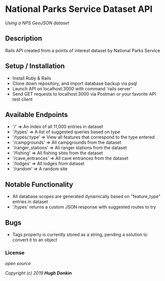 # National Parks Service Dataset API

_Using a NPS GeoJSON dataset_

## Description
Rails API created from a points of interest dataset by National Parks Service

## Setup / Installation
* Install Ruby & Rails
* Clone down repository, and import database backup via psql
* Launch API on localhost:3000 with command 'rails server'
* Send GET requests to localhost:3000 via Postman or your favorite API test client

## Available Endpoints
* '/' => An index of all 11,000 entries in dataset
* '/types' => A list of suggested queries based on type
* '/types/:type' => View all features that correspond to the type entered
*  '/campgrounds' => All campgrounds from the dataset
*  '/ranger_stations' => All ranger stations from the dataset
*  '/fishing' => All fishing sites from the dataset
*  '/cave_entrances' => All cave entrances from the dataset
*  '/lodges' => All lodges from dataset
*  '/random' => A random site

## Notable Functionality
*  All database scopes are generated dynamically based on "feature_type" entries in dataset
* '/types' returns a custom JSON response with suggested routes to try

## Bugs
* Tags property is currently stored as a string, pending a solution to convert it to an object

### License
_open source_

_Copyright (c) 2019 **Hugh Donkin**_
